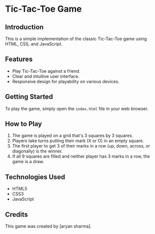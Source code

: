 # Tic-Tac-Toe Game

## Introduction

This is a simple implementation of the classic Tic-Tac-Toe game using HTML, CSS, and JavaScript.

## Features

- Play Tic-Tac-Toe against a friend.
- Clear and intuitive user interface.
- Responsive design for playability on various devices.

## Getting Started

To play the game, simply open the `index.html` file in your web browser.

## How to Play

1. The game is played on a grid that's 3 squares by 3 squares.
2. Players take turns putting their mark (X or O) in an empty square.
3. The first player to get 3 of their marks in a row (up, down, across, or diagonally) is the winner.
4. If all 9 squares are filled and neither player has 3 marks in a row, the game is a draw.

## Technologies Used

- HTML5
- CSS3
- JavaScript

## Credits

This game was created by [aryan sharma].
